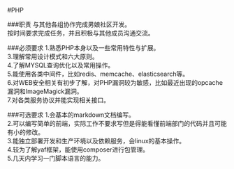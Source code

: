 #PHP

###职责
与其他各组协作完成男娘社区开发。<br>
按时间要求完成任务，并且积极与其他成员沟通交流。<br>

###必须要求
1.熟悉PHP本身以及一些常用特性与扩展。<br>
3.理解常用设计模式和六大原则。<br>
4.了解MYSQL查询优化以及常用操作。<br>
5.能使用各类中间件，比如redis、memcache、elasticsearch等。<br>
6.对WEB安全相关有初步了解，对PHP漏洞较为敏感，比如最近出现的opcache漏洞和ImageMagick漏洞。<br>
7.对各类服务协议并能实现相关接口。<br>

###可选要求
1.会基本的markdown文档编写。<br>
2.可以编写简单的前端，实际工作不要求写但是得能看懂前端部门的代码并且可能有小的修改。<br>
3.能独立部署开发和生产环境以及依赖服务，会linux的基本操作。<br>
4.较为了解yaf框架，能使用composer进行包管理。<br>
5.几天内学习一门脚本语言的能力。<br>
